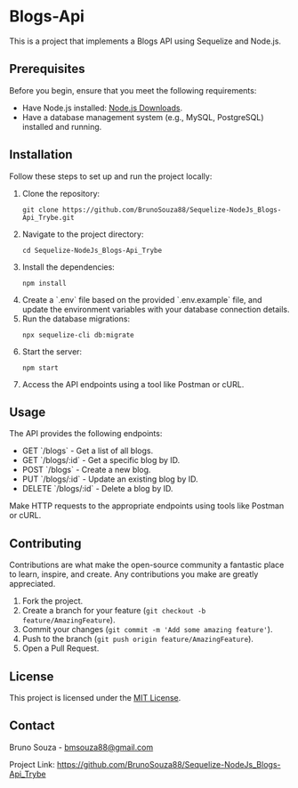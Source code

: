 <h1>Blogs-Api</h1>

<p>This is a project that implements a Blogs API using Sequelize and Node.js.</p>

<h2>Prerequisites</h2>

<p>Before you begin, ensure that you meet the following requirements:</p>

<ul>
  <li>Have Node.js installed: <a href="https://nodejs.org/en/download/">Node.js Downloads</a>.</li>
  <li>Have a database management system (e.g., MySQL, PostgreSQL) installed and running.</li>
</ul>

<h2>Installation</h2>

<p>Follow these steps to set up and run the project locally:</p>

<ol>
  <li>Clone the repository:</li>

  <pre><code>git clone https://github.com/BrunoSouza88/Sequelize-NodeJs_Blogs-Api_Trybe.git</code></pre>

  <li>Navigate to the project directory:</li>

  <pre><code>cd Sequelize-NodeJs_Blogs-Api_Trybe</code></pre>

  <li>Install the dependencies:</li>

  <pre><code>npm install</code></pre>

  <li>Create a `.env` file based on the provided `.env.example` file, and update the environment variables with your database connection details.</li>

  <li>Run the database migrations:</li>

  <pre><code>npx sequelize-cli db:migrate</code></pre>

  <li>Start the server:</li>

  <pre><code>npm start</code></pre>

  <li>Access the API endpoints using a tool like Postman or cURL.</li>
</ol>

<h2>Usage</h2>

<p>The API provides the following endpoints:</p>

<ul>
  <li>GET `/blogs` - Get a list of all blogs.</li>
  <li>GET `/blogs/:id` - Get a specific blog by ID.</li>
  <li>POST `/blogs` - Create a new blog.</li>
  <li>PUT `/blogs/:id` - Update an existing blog by ID.</li>
  <li>DELETE `/blogs/:id` - Delete a blog by ID.</li>
</ul>

<p>Make HTTP requests to the appropriate endpoints using tools like Postman or cURL.</p>

<h2>Contributing</h2>

<p>Contributions are what make the open-source community a fantastic place to learn, inspire, and create. Any contributions you make are greatly appreciated.</p>

<ol>
  <li>Fork the project.</li>
  <li>Create a branch for your feature (<code>git checkout -b feature/AmazingFeature</code>).</li>
  <li>Commit your changes (<code>git commit -m 'Add some amazing feature'</code>).</li>
  <li>Push to the branch (<code>git push origin feature/AmazingFeature</code>).</li>
  <li>Open a Pull Request.</li>
</ol>

<h2>License</h2>

<p>This project is licensed under the <a href="LICENSE">MIT License</a>.</p>

<h2>Contact</h2>

<p>Bruno Souza - <a href="mailto:bmsouza88@gmail">bmsouza88@gmail.com</a></p>

<p>Project Link: <a href="https://github.com/BrunoSouza88/Sequelize-NodeJs_Blogs-Api_Trybe">https://github.com/BrunoSouza88/Sequelize-NodeJs_Blogs-Api_Trybe</a></p>
